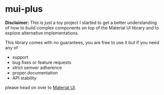 # mui-plus

**Disclaimer:** This is just a toy project I started to get a better understanding of how to build complex components on top of the Material UI library and to explore alternative implementations.

This library comes with no guarantees, you are free to use it but if you need any of

- support
- bug fixes or feature requests
- strict semver adherence
- proper documentation
- API stability

please head on over to [Material UI](https://material-ui.com/).
